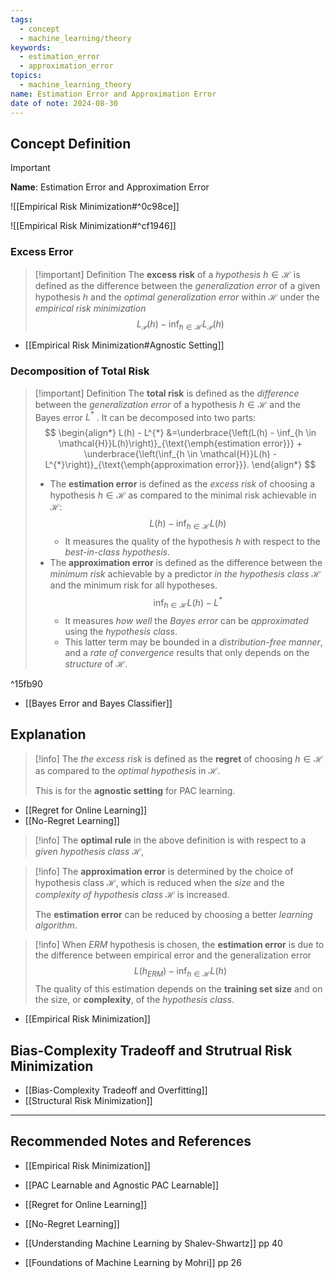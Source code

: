 ```yaml
---
tags:
  - concept
  - machine_learning/theory
keywords:
  - estimation_error
  - approximation_error
topics:
  - machine_learning_theory
name: Estimation Error and Approximation Error
date of note: 2024-08-30
---
```


## Concept Definition

>[!important]
>**Name**: Estimation Error and Approximation Error

![[Empirical Risk Minimization#^0c98ce]]

![[Empirical Risk Minimization#^cf1946]]

### Excess Error

>[!important] Definition
>The **excess risk** of a *hypothesis* $h\in \mathcal{H}$ is defined as the difference between the *generalization error* of a given hypothesis $h$ and the *optimal generalization error* within $\mathcal{H}$ under the *empirical risk minimization*
>$$
> L_{\mathcal{P}}(h) - \inf_{h\in \mathcal{H}}L_{\mathcal{P}}(h)
>$$

- [[Empirical Risk Minimization#Agnostic Setting]]

### Decomposition of Total Risk

>[!important] Definition
>The **total risk** is defined as the *difference* between the *generalization error* of a hypothesis $h\in \mathcal{H}$ and the Bayes error $L^{*}$ . It can be decomposed into two parts: 
>$$
>\begin{align*}
> L(h)  - L^{*} &=\underbrace{\left(L(h)  - \inf_{h \in \mathcal{H}}L(h)\right)}_{\text{\emph{estimation error}}} + \underbrace{\left(\inf_{h \in \mathcal{H}}L(h) - L^{*}\right)}_{\text{\emph{approximation error}}}.
> \end{align*} 
>$$
>- The **estimation error** is defined as the *excess risk* of choosing a hypothesis $h\in \mathcal{H}$ as compared to the minimal risk achievable in $\mathcal{H}$: $$L(h)  - \inf_{h \in \mathcal{H}}L(h)$$
>	- It measures the quality of the hypothesis $h$ with respect to the *best-in-class hypothesis*.
>- The **approximation error** is defined as the difference between the *minimum risk* achievable by a predictor *in the hypothesis class* $\mathcal{H}$ and the minimum risk for all hypotheses.  $$\inf_{h \in \mathcal{H}}L(h) - L^{*}$$
>	-  It measures *how well* the *Bayes error* can be *approximated* using the *hypothesis class*. 
>	- This latter term may be bounded in a *distribution-free manner*, and a *rate of convergence* results that only depends on the *structure* of $\mathcal{H}$.

^15fb90

- [[Bayes Error and Bayes Classifier]]

## Explanation

>[!info]
>The *the excess risk* is defined as the **regret** of choosing $h\in \mathcal{H}$ as compared to the *optimal hypothesis* in $\mathcal{H}$.
>
>This is for the **agnostic setting** for PAC learning.

- [[Regret for Online Learning]]
- [[No-Regret Learning]]

>[!info]
>The **optimal rule** in the above definition is with respect to a *given hypothesis class* $\mathcal{H}$, 

>[!info]
>The **approximation error** is determined by the choice of hypothesis class $\mathcal{H}$, which is reduced when the *size* and the *complexity of hypothesis class* $\mathcal{H}$ is increased. 
>
>The **estimation error** can be reduced by choosing a better *learning algorithm*.

>[!info]
>When *ERM* hypothesis is chosen, the **estimation error** is due to the difference between empirical error and the generalization error
>$$
>L(h_{ERM})  - \inf_{h \in \mathcal{H}}L(h)
>$$
>The quality of this estimation depends on the **training set size** and on the size, or **complexity**, of the *hypothesis class*.

- [[Empirical Risk Minimization]]

## Bias-Complexity Tradeoff and Strutrual Risk Minimization

- [[Bias-Complexity Tradeoff and Overfitting]]
- [[Structural Risk Minimization]]


-----------
##  Recommended Notes and References



- [[Empirical Risk Minimization]]
- [[PAC Learnable and Agnostic PAC Learnable]]

- [[Regret for Online Learning]]
- [[No-Regret Learning]]


- [[Understanding Machine Learning by Shalev-Shwartz]] pp 40
- [[Foundations of Machine Learning by Mohri]] pp 26